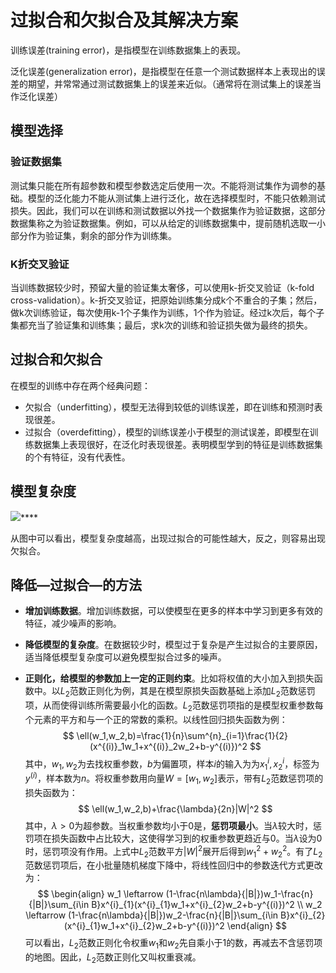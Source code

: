 # 过拟合和欠拟合及其解决方案

训练误差(training error)，是指模型在训练数据集上的表现。

泛化误差(generalization error)，是指模型在任意一个测试数据样本上表现出的误差的期望，并常常通过测试数据集上的误差来近似。（通常将在测试集上的误差当作泛化误差）

## 模型选择

### 验证数据集

测试集只能在所有超参数和模型参数选定后使用一次。不能将测试集作为调参的基础。模型的泛化能力不能从测试集上进行泛化，故在选择模型时，不能只依赖测试损失。因此，我们可以在训练和测试数据以外找一个数据集作为验证数据，这部分数据集称之为验证数据集。例如，可以从给定的训练数据集中，提前随机选取一小部分作为验证集，剩余的部分作为训练集。

### K折交叉验证

当训练数据较少时，预留大量的验证集太奢侈，可以使用k-折交叉验证（k-fold cross-validation）。k-折交叉验证，把原始训练集分成k个不重合的子集；然后，做k次训练验证，每次使用k-1个子集作为训练，1个作为验证。经过k次后，每个子集都充当了验证集和训练集；最后，求k次的训练和验证损失做为最终的损失。

## 过拟合和欠拟合

在模型的训练中存在两个经典问题：

- 欠拟合（underfitting），模型无法得到较低的训练误差，即在训练和预测时表现很差。
- 过拟合（overdefitting），模型的训练误差小于模型的测试误差，即模型在训练数据集上表现很好，在泛化时表现很差。表明模型学到的特征是训练数据集的个有特征，没有代表性。

## 模型复杂度

![](C:\Users\Administrator\Desktop\q5jc27wxoj.png)****

从图中可以看出，模型复杂度越高，出现过拟合的可能性越大，反之，则容易出现欠拟合。

## 降低—过拟合—的方法

- **增加训练数据**。增加训练数据，可以使模型在更多的样本中学习到更多有效的特征，减少噪声的影响。

- **降低模型的复杂度**。在数据较少时，模型过于复杂是产生过拟合的主要原因，适当降低模型复杂度可以避免模型拟合过多的噪声。

- **正则化，给模型的参数加上一定的正则约束**。比如将权值的大小加入到损失函数中。以$L_2$范数正则化为例，其是在模型原损失函数基础上添加$L_2$范数惩罚项，从而使得训练所需要最小化的函数。$L_2$范数惩罚项指的是模型权重参数每个元素的平方和与一个正的常数的乘积。以线性回归损失函数为例：
  $$
  \ell(w_1,w_2,b)=\frac{1}{n}\sum^{n}_{i=1}\frac{1}{2}(x^{(i)}_1w_1+x^{(i)}_2w_2+b-y^{(i)})^2
  $$
  其中，$w_1,w_2$为去找权重参数，$b$为偏置项，样本$i$的输入为为$x_1^{i},x_2^{i}$，标签为$y^{(i)}$，样本数为$n$。将权重参数用向量$W=[w_1,w_2]$表示，带有$L_2$范数惩罚项的损失函数为：
  $$
  \ell(w_1,w_2,b)+\frac{\lambda}{2n}|W|^2
  $$
  其中，$\lambda>0$为超参数。当权重参数均小于0是，**惩罚项最小**。当$\lambda$较大时，惩罚项在损失函数中占比较大，这使得学习到的权重参数更趋近与0。当$\lambda$设为0时，惩罚项没有作用。上式中$L_2$范数平方$|W|^2$展开后得到$w_{1}^{2}+w_{2}^{2}$。有了$L_2$范数惩罚项后，在小批量随机梯度下降中，将线性回归中的参数迭代方式更改为：
  $$
  \begin{align}
   w_1 \leftarrow (1-\frac{n\lambda}{|B|})w_1-\frac{n}{|B|}\sum_{i\in B}x^{i}_{1}(x^{i}_{1}w_1+x^{i}_{2}w_2+b-y^{(i)})^2  \\ w_2 \leftarrow (1-\frac{n\lambda}{|B|})w_2-\frac{n}{|B|}\sum_{i\in B}x^{i}_{2}(x^{i}_{1}w_1+x^{i}_{2}w_2+b-y^{(i)})^2 
  \end{align}
  $$
  可以看出，$L_2$范数正则化令权重$w_1$和$w_2$先自乘小于1的数，再减去不含惩罚项的地图。因此，$L_2$范数正则化又叫权重衰减。